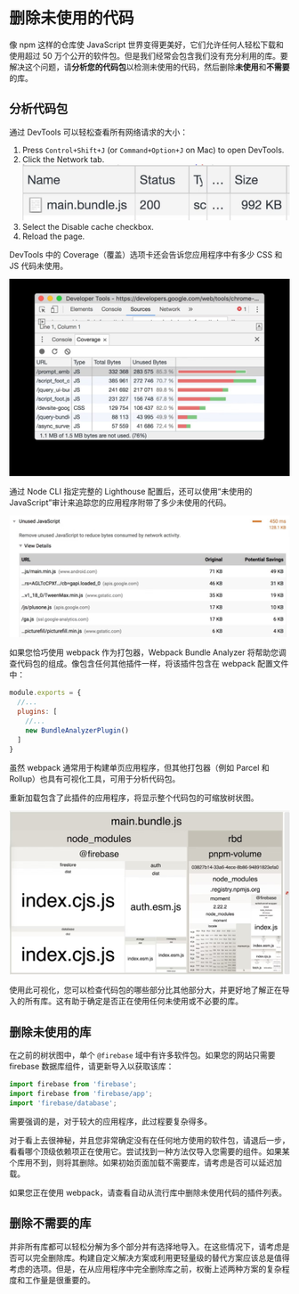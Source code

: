 # 删除未使用的代码

像 npm 这样的仓库使 JavaScript 世界变得更美好，它们允许任何人轻松下载和使用超过 50 万个公开的软件包。但是我们经常会包含我们没有充分利用的库。要解决这个问题，请**分析您的代码包**以检测未使用的代码，然后删除**未使用**和**不需要**的库。

## 分析代码包

通过 DevTools 可以轻松查看所有网络请求的大小：

1. Press `Control+Shift+J` (or `Command+Option+J` on Mac) to open DevTools.
2. Click the Network tab.
![包含代码包请求的网络面板](./img/remove-unused-code-1.png)
3. Select the Disable cache checkbox.
4. Reload the page.

DevTools 中的 Coverage（覆盖）选项卡还会告诉您应用程序中有多少 CSS 和 JS 代码未使用。

![DevTools 中的代码覆盖](./img/remove-unused-code-2.png)

通过 Node CLI 指定完整的 Lighthouse 配置后，还可以使用“未使用的 JavaScript”审计来追踪您的应用程序附带了多少未使用的代码。

![Lighthouse 未使用的 JS 审计](./img/remove-unused-code-3.png)

如果您恰巧使用 webpack 作为打包器，Webpack Bundle Analyzer 将帮助您调查代码包的组成。像包含任何其他插件一样，将该插件包含在 webpack 配置文件中：

```javascript
module.exports = {
  //...
  plugins: [
    //...
    new BundleAnalyzerPlugin()
  ]
}
```

虽然 webpack 通常用于构建单页应用程序，但其他打包器（例如 Parcel 和 Rollup）也具有可视化工具，可用于分析代码包。

重新加载包含了此插件的应用程序，将显示整个代码包的可缩放树状图。

![Webpack Bundle Analyzer](./img/remove-unused-code-4.png)

使用此可视化，您可以检查代码包的哪些部分比其他部分大，并更好地了解正在导入的所有库。这有助于确定是否正在使用任何未使用或不必要的库。

## 删除未使用的库

在之前的树状图中，单个 `@firebase` 域中有许多软件包。如果您的网站只需要 firebase 数据库组件，请更新导入以获取该库：

```javascript
import firebase from 'firebase';
import firebase from 'firebase/app';
import 'firebase/database';
```

需要强调的是，对于较大的应用程序，此过程要复杂得多。

对于看上去很神秘，并且您非常确定没有在任何地方使用的软件包，请退后一步，看看哪个顶级依赖项正在使用它。尝试找到一种方法仅导入您需要的组件。如果某个库用不到，则将其删除。如果初始页面加载不需要库，请考虑是否可以延迟加载。

如果您正在使用 webpack，请查看自动从流行库中删除未使用代码的插件列表。

## 删除不需要的库

并非所有库都可以轻松分解为多个部分并有选择地导入。在这些情况下，请考虑是否可以完全删除库。构建自定义解决方案或利用更轻量级的替代方案应该总是值得考虑的选项。但是，在从应用程序中完全删除库之前，权衡上述两种方案的复杂程度和工作量是很重要的。

